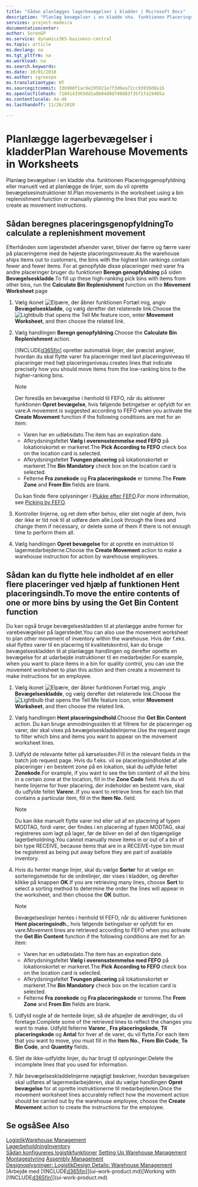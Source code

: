 ```yaml
---
title: "Sådan planlægges lagerbevægelser i kladder | Microsoft Docs"
description: "Planlæg bevægelser i en kladde vha. funktionen Placeringsgenopfyldning eller manuelt ved at planlægge de linjer, som du vil oprette bevægelsesinstruktioner til."
services: project-madeira
documentationcenter: 
author: SorenGP
ms.service: dynamics365-business-central
ms.topic: article
ms.devlang: na
ms.tgt_pltfrm: na
ms.workload: na
ms.search.keywords: 
ms.date: 10/01/2018
ms.author: sgroespe
ms.translationtype: HT
ms.sourcegitcommit: 33b900f1ac9e295921e7f3d6ea72cc93939d8a1b
ms.openlocfilehash: 7184143303dd1a8b04d8d740d83f35f1fa19485a
ms.contentlocale: da-dk
ms.lasthandoff: 11/26/2018

---
```

# <a name="plan-warehouse-movements-in-worksheets"></a><span data-ttu-id="a5940-103">Planlægge lagerbevægelser i kladder</span><span class="sxs-lookup"><span data-stu-id="a5940-103">Plan Warehouse Movements in Worksheets</span></span>
<span data-ttu-id="a5940-104">Planlæg bevægelser i en kladde vha. funktionen Placeringsgenopfyldning eller manuelt ved at planlægge de linjer, som du vil oprette bevægelsesinstruktioner til.</span><span class="sxs-lookup"><span data-stu-id="a5940-104">Plan movements in the worksheet using a bin replenishment function or manually planning the lines that you want to create as movement instructions.</span></span>  

## <a name="to-calculate-a-replenishment-movement"></a><span data-ttu-id="a5940-105">Sådan beregnes placeringsgenopfyldning</span><span class="sxs-lookup"><span data-stu-id="a5940-105">To calculate a replenishment movement</span></span>  
<span data-ttu-id="a5940-106">Efterhånden som lagerstedet afsender varer, bliver der færre og færre varer på placeringerne med de højeste placeringsniveauer.</span><span class="sxs-lookup"><span data-stu-id="a5940-106">As the warehouse ships items out to customers, the bins with the highest bin rankings contain fewer and fewer items.</span></span> <span data-ttu-id="a5940-107">For at genopfylde disse placeringer med varer fra andre placeringer bruger du funktionen **Beregn genopfyldning** på siden **Bevægelseskladde**.</span><span class="sxs-lookup"><span data-stu-id="a5940-107">To fill up these high-ranking pick bins with items from other bins, run the **Calculate Bin Replenishment** function on the **Movement Worksheet** page</span></span>

1.  <span data-ttu-id="a5940-108">Vælg ikonet ![Elpære, der åbner funktionen Fortæl mig](media/ui-search/search_small.png "Fortæl mig, hvad du vil foretage dig"), angiv **Bevægelseskladde**, og vælg derefter det relaterede link.</span><span class="sxs-lookup"><span data-stu-id="a5940-108">Choose the ![Lightbulb that opens the Tell Me feature](media/ui-search/search_small.png "Tell me what you want to do") icon, enter **Movement Worksheet**, and then choose the related link.</span></span>  
2.  <span data-ttu-id="a5940-109">Vælg handlingen **Beregn genopfyldning**.</span><span class="sxs-lookup"><span data-stu-id="a5940-109">Choose the **Calculate Bin Replenishment** action.</span></span>  

    [!INCLUDE[d365fin](includes/d365fin_md.md)] <span data-ttu-id="a5940-110">opretter automatisk linjer, der præcist angiver, hvordan du skal flytte varer fra placeringer med lavt placeringsniveau til placeringer med højt placeringsniveau.</span><span class="sxs-lookup"><span data-stu-id="a5940-110">creates lines that indicate precisely how you should move items from the low-ranking bins to the higher-ranking bins.</span></span>  

    > [!NOTE]  
    >  <span data-ttu-id="a5940-111">Der foreslås en bevægelse i henhold til FEFO, når du aktiverer funktionen **Opret bevægelse**, hvis følgende betingelser er opfyldt for en vare:</span><span class="sxs-lookup"><span data-stu-id="a5940-111">A movement is suggested according to FEFO when you activate the **Create Movement** function if the following conditions are met for an item:</span></span>  
    >   
    >  -   <span data-ttu-id="a5940-112">Varen har en udløbsdato.</span><span class="sxs-lookup"><span data-stu-id="a5940-112">The item has an expiration date.</span></span>  
    > -   <span data-ttu-id="a5940-113">Afkrydsningsfeltet **Vælg i overensstemmelse med FEFO** på lokationskortet er markeret.</span><span class="sxs-lookup"><span data-stu-id="a5940-113">The **Pick According to FEFO** check box on the location card is selected.</span></span>  
    > -   <span data-ttu-id="a5940-114">Afkrydsningsfeltet **Tvungen placering** på lokationskortet er markeret.</span><span class="sxs-lookup"><span data-stu-id="a5940-114">The **Bin Mandatory** check box on the location card is selected.</span></span>  
    > -   <span data-ttu-id="a5940-115">Felterne **Fra zonekode** og **Fra placeringskode** er tomme.</span><span class="sxs-lookup"><span data-stu-id="a5940-115">The **From Zone** and **From Bin** fields are blank.</span></span>  

    <span data-ttu-id="a5940-116">Du kan finde flere oplysninger i [Plukke efter FEFO](warehouse-picking-by-fefo.md).</span><span class="sxs-lookup"><span data-stu-id="a5940-116">For more information, see [Picking by FEFO](warehouse-picking-by-fefo.md).</span></span>  

3.  <span data-ttu-id="a5940-117">Kontroller linjerne, og ret dem efter behov, eller slet nogle af dem, hvis der ikke er tid nok til at udføre dem alle.</span><span class="sxs-lookup"><span data-stu-id="a5940-117">Look through the lines and change them if necessary, or delete some of them if there is not enough time to perform them all.</span></span>  
4.  <span data-ttu-id="a5940-118">Vælg handlingen **Opret bevægelse** for at oprette en instruktion til lagermedarbejderne.</span><span class="sxs-lookup"><span data-stu-id="a5940-118">Choose the **Create Movement** action to make a warehouse instruction for action by warehouse employees.</span></span>  

## <a name="to-move-the-entire-contents-of-one-or-more-bins-by-using-the-get-bin-content-function"></a><span data-ttu-id="a5940-119">Sådan kan du flytte hele indholdet af en eller flere placeringer ved hjælp af funktionen Hent placeringsindh.</span><span class="sxs-lookup"><span data-stu-id="a5940-119">To move the entire contents of one or more bins by using the Get Bin Content function</span></span>  
<span data-ttu-id="a5940-120">Du kan også bruge bevægelseskladden til at planlægge andre former for varebevægelser på lagerstedet.</span><span class="sxs-lookup"><span data-stu-id="a5940-120">You can also use the movement worksheet to plan other movement of inventory within the warehouse.</span></span> <span data-ttu-id="a5940-121">Hvis der f.eks. skal flyttes varer til en placering til kvalitetskontrol, kan du bruge bevægelseskladden til at planlægge handlingen og derefter oprette en bevægelse for at udarbejde instruktioner til en medarbejder.</span><span class="sxs-lookup"><span data-stu-id="a5940-121">For example, when you want to place items in a bin for quality control, you can use the movement worksheet to plan this action and then create a movement to make instructions for an employee.</span></span>  

1.  <span data-ttu-id="a5940-122">Vælg ikonet ![Elpære, der åbner funktionen Fortæl mig](media/ui-search/search_small.png "Fortæl mig, hvad du vil foretage dig"), angiv **Bevægelseskladde**, og vælg derefter det relaterede link.</span><span class="sxs-lookup"><span data-stu-id="a5940-122">Choose the ![Lightbulb that opens the Tell Me feature](media/ui-search/search_small.png "Tell me what you want to do") icon, enter **Movement Worksheet**, and then choose the related link.</span></span>  
2.  <span data-ttu-id="a5940-123">Vælg handlingen **Hent placeringsindhold**.</span><span class="sxs-lookup"><span data-stu-id="a5940-123">Choose the **Get Bin Content** action.</span></span> <span data-ttu-id="a5940-124">Du kan bruge anmodningssiden til at filtrere for de placeringer og varer, der skal vises på bevægelseskladdelinjerne.</span><span class="sxs-lookup"><span data-stu-id="a5940-124">Use the request page to filter which bins and items you want to appear on the movement worksheet lines.</span></span>  
3.  <span data-ttu-id="a5940-125">Udfyld de relevante felter på kørselssiden.</span><span class="sxs-lookup"><span data-stu-id="a5940-125">Fill in the relevant fields in the batch job request page.</span></span> <span data-ttu-id="a5940-126">Hvis du f.eks. vil se placeringsindholdet af alle placeringer i en bestemt zone på en lokation, skal du udfylde feltet **Zonekode**.</span><span class="sxs-lookup"><span data-stu-id="a5940-126">For example, if you want to see the bin content of all the bins in a certain zone at the location, fill in the **Zone Code** field.</span></span> <span data-ttu-id="a5940-127">Hvis du vil hente linjerne for hver placering, der indeholder en bestemt vare, skal du udfylde feltet **Varenr.**.</span><span class="sxs-lookup"><span data-stu-id="a5940-127">If you want to retrieve lines for each bin that contains a particular item, fill in the **Item No.** field.</span></span>  

    > [!NOTE]  
    >  <span data-ttu-id="a5940-128">Du kan ikke manuelt flytte varer ind eller ud af en placering af typen MODTAG, fordi varer, der findes i en placering af typen MODTAG, skal registreres som lagt på lager, før de bliver en del af den tilgængelige lagerbeholdning.</span><span class="sxs-lookup"><span data-stu-id="a5940-128">You cannot manually move items in or out of a bin of bin type RECEIVE, because items that are in a RECEIVE-type bin must be registered as being put away before they are part of available inventory.</span></span>  

4.  <span data-ttu-id="a5940-129">Hvis du henter mange linjer, skal du vælge **Sorter** for at vælge en sorteringsmetode for de ordrelinjer, der vises i kladden, og derefter klikke på knappen **OK**.</span><span class="sxs-lookup"><span data-stu-id="a5940-129">If you are retrieving many lines, choose **Sort** to select a sorting method to determine the order the lines will appear in the worksheet, and then choose the **OK** button.</span></span>  

    > [!NOTE]  
    >  <span data-ttu-id="a5940-130">Bevægelseslinjer hentes i henhold til FEFO, når du aktiverer funktionen **Hent placeringsindh.**, hvis følgende betingelser er opfyldt for en vare:</span><span class="sxs-lookup"><span data-stu-id="a5940-130">Movement lines are retrieved according to FEFO when you activate the **Get Bin Content** function if the following conditions are met for an item:</span></span>  
    >   
    >  -   <span data-ttu-id="a5940-131">Varen har en udløbsdato.</span><span class="sxs-lookup"><span data-stu-id="a5940-131">The item has an expiration date.</span></span>  
    > -   <span data-ttu-id="a5940-132">Afkrydsningsfeltet **Vælg i overensstemmelse med FEFO** på lokationskortet er markeret.</span><span class="sxs-lookup"><span data-stu-id="a5940-132">The **Pick According to FEFO** check box on the location card is selected.</span></span>  
    > -   <span data-ttu-id="a5940-133">Afkrydsningsfeltet **Tvungen placering** på lokationskortet er markeret.</span><span class="sxs-lookup"><span data-stu-id="a5940-133">The **Bin Mandatory** check box on the location card is selected.</span></span>  
    > -   <span data-ttu-id="a5940-134">Felterne **Fra zonekode** og **Fra placeringskode** er tomme.</span><span class="sxs-lookup"><span data-stu-id="a5940-134">The **From Zone** and **From Bin** fields are blank.</span></span>  

5.  <span data-ttu-id="a5940-135">Udfyld nogle af de hentede linjer, så de afspejler de ændringer, du vil foretage.</span><span class="sxs-lookup"><span data-stu-id="a5940-135">Complete some of the retrieved lines to reflect the changes you want to make.</span></span> <span data-ttu-id="a5940-136">Udfyld felterne **Varenr.**, **Fra placeringskode**, **Til placeringskode** og **Antal** for hver af de varer, du vil flytte.</span><span class="sxs-lookup"><span data-stu-id="a5940-136">For each item that you want to move, you must fill in the **Item No.**, **From Bin Code**, **To Bin Code**, and **Quantity** fields.</span></span>  
6.  <span data-ttu-id="a5940-137">Slet de ikke-udfyldte linjer, du har brugt til oplysninger.</span><span class="sxs-lookup"><span data-stu-id="a5940-137">Delete the incomplete lines that you used for information.</span></span>  
7.  <span data-ttu-id="a5940-138">Når bevægelseskladdelinjerne nøjagtigt beskriver, hvordan bevægelsen skal udføres af lagermedarbejderen, skal du vælge handlingen **Opret bevægelse** for at oprette instruktionerne til medarbejderen.</span><span class="sxs-lookup"><span data-stu-id="a5940-138">Once the movement worksheet lines accurately reflect how the movement action should be carried out by the warehouse employee, choose the **Create Movement** action to create the instructions for the employee.</span></span>  

## <a name="see-also"></a><span data-ttu-id="a5940-139">Se også</span><span class="sxs-lookup"><span data-stu-id="a5940-139">See Also</span></span>  
[<span data-ttu-id="a5940-140">Logistik</span><span class="sxs-lookup"><span data-stu-id="a5940-140">Warehouse Management</span></span>](warehouse-manage-warehouse.md)  
[<span data-ttu-id="a5940-141">Lagerbeholdning</span><span class="sxs-lookup"><span data-stu-id="a5940-141">Inventory</span></span>](inventory-manage-inventory.md)  
<span data-ttu-id="a5940-142">[Sådan konfigureres logistikfunktioner](warehouse-setup-warehouse.md)   </span><span class="sxs-lookup"><span data-stu-id="a5940-142">[Setting Up Warehouse Management](warehouse-setup-warehouse.md)   </span></span>  
<span data-ttu-id="a5940-143">[Montagestyring](assembly-assemble-items.md)  </span><span class="sxs-lookup"><span data-stu-id="a5940-143">[Assembly Management](assembly-assemble-items.md)  </span></span>  
[<span data-ttu-id="a5940-144">Designoplysninger: Logistik</span><span class="sxs-lookup"><span data-stu-id="a5940-144">Design Details: Warehouse Management</span></span>](design-details-warehouse-management.md)  
<span data-ttu-id="a5940-145">[Arbejde med [!INCLUDE[d365fin](includes/d365fin_md.md)]](ui-work-product.md)</span><span class="sxs-lookup"><span data-stu-id="a5940-145">[Working with [!INCLUDE[d365fin](includes/d365fin_md.md)]](ui-work-product.md)</span></span>

